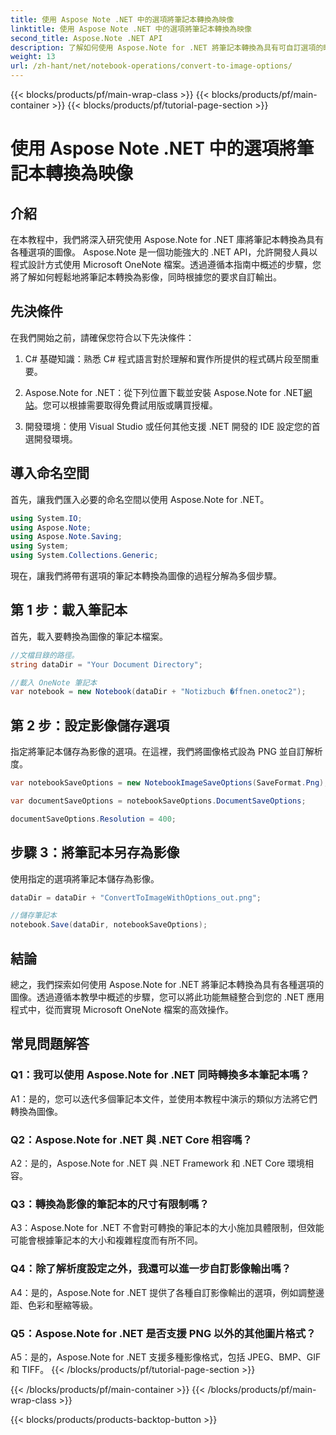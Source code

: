 ```yaml
---
title: 使用 Aspose Note .NET 中的選項將筆記本轉換為映像
linktitle: 使用 Aspose Note .NET 中的選項將筆記本轉換為映像
second_title: Aspose.Note .NET API
description: 了解如何使用 Aspose.Note for .NET 將筆記本轉換為具有可自訂選項的映像。
weight: 13
url: /zh-hant/net/notebook-operations/convert-to-image-options/
---
```


{{< blocks/products/pf/main-wrap-class >}}
{{< blocks/products/pf/main-container >}}
{{< blocks/products/pf/tutorial-page-section >}}

# 使用 Aspose Note .NET 中的選項將筆記本轉換為映像

## 介紹

在本教程中，我們將深入研究使用 Aspose.Note for .NET 庫將筆記本轉換為具有各種選項的圖像。 Aspose.Note 是一個功能強大的 .NET API，允許開發人員以程式設計方式使用 Microsoft OneNote 檔案。透過遵循本指南中概述的步驟，您將了解如何輕鬆地將筆記本轉換為影像，同時根據您的要求自訂輸出。

## 先決條件

在我們開始之前，請確保您符合以下先決條件：

1. C# 基礎知識：熟悉 C# 程式語言對於理解和實作所提供的程式碼片段至關重要。

2.  Aspose.Note for .NET：從下列位置下載並安裝 Aspose.Note for .NET[網站](https://releases.aspose.com/note/net/)。您可以根據需要取得免費試用版或購買授權。

3. 開發環境：使用 Visual Studio 或任何其他支援 .NET 開發的 IDE 設定您的首選開發環境。

## 導入命名空間

首先，讓我們匯入必要的命名空間以使用 Aspose.Note for .NET。

```csharp
using System.IO;
using Aspose.Note;
using Aspose.Note.Saving;
using System;
using System.Collections.Generic;
```

現在，讓我們將帶有選項的筆記本轉換為圖像的過程分解為多個步驟。

## 第 1 步：載入筆記本

首先，載入要轉換為圖像的筆記本檔案。

```csharp
//文檔目錄的路徑。
string dataDir = "Your Document Directory";

//載入 OneNote 筆記本
var notebook = new Notebook(dataDir + "Notizbuch �ffnen.onetoc2");
```

## 第 2 步：設定影像儲存選項

指定將筆記本儲存為影像的選項。在這裡，我們將圖像格式設為 PNG 並自訂解析度。

```csharp
var notebookSaveOptions = new NotebookImageSaveOptions(SaveFormat.Png);

var documentSaveOptions = notebookSaveOptions.DocumentSaveOptions;

documentSaveOptions.Resolution = 400;
```

## 步驟 3：將筆記本另存為影像

使用指定的選項將筆記本儲存為影像。

```csharp
dataDir = dataDir + "ConvertToImageWithOptions_out.png";

//儲存筆記本
notebook.Save(dataDir, notebookSaveOptions);
```

## 結論

總之，我們探索如何使用 Aspose.Note for .NET 將筆記本轉換為具有各種選項的圖像。透過遵循本教學中概述的步驟，您可以將此功能無縫整合到您的 .NET 應用程式中，從而實現 Microsoft OneNote 檔案的高效操作。

## 常見問題解答

### Q1：我可以使用 Aspose.Note for .NET 同時轉換多本筆記本嗎？

A1：是的，您可以迭代多個筆記本文件，並使用本教程中演示的類似方法將它們轉換為圖像。

### Q2：Aspose.Note for .NET 與 .NET Core 相容嗎？

A2：是的，Aspose.Note for .NET 與 .NET Framework 和 .NET Core 環境相容。

### Q3：轉換為影像的筆記本的尺寸有限制嗎？

A3：Aspose.Note for .NET 不會對可轉換的筆記本的大小施加具體限制，但效能可能會根據筆記本的大小和複雜程度而有所不同。

### Q4：除了解析度設定之外，我還可以進一步自訂影像輸出嗎？

A4：是的，Aspose.Note for .NET 提供了各種自訂影像輸出的選項，例如調整邊距、色彩和壓縮等級。

### Q5：Aspose.Note for .NET 是否支援 PNG 以外的其他圖片格式？

A5：是的，Aspose.Note for .NET 支援多種影像格式，包括 JPEG、BMP、GIF 和 TIFF。
{{< /blocks/products/pf/tutorial-page-section >}}

{{< /blocks/products/pf/main-container >}}
{{< /blocks/products/pf/main-wrap-class >}}

{{< blocks/products/products-backtop-button >}}
